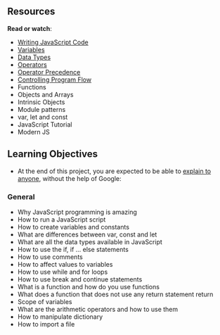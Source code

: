 ## Resources
**Read or watch**:

- [Writing JavaScript Code]()
- [Variables]()
- [Data Types]()
- [Operators]()
- [Operator Precedence]()
- [Controlling Program Flow]()
- Functions
- Objects and Arrays
- Intrinsic Objects
- Module patterns
- var, let and const
- JavaScript Tutorial
- Modern JS

## Learning Objectives
- At the end of this project, you are expected to be able to [explain to anyone](https://fs.blog/feynman-learning-technique/), without the help of Google:

### General
- Why JavaScript programming is amazing
- How to run a JavaScript script
- How to create variables and constants
- What are differences between var, const and let
- What are all the data types available in JavaScript
- How to use the if, if ... else statements
- How to use comments
- How to affect values to variables
- How to use while and for loops
- How to use break and continue statements
- What is a function and how do you use functions
- What does a function that does not use any return statement return
- Scope of variables
- What are the arithmetic operators and how to use them
- How to manipulate dictionary
- How to import a file
